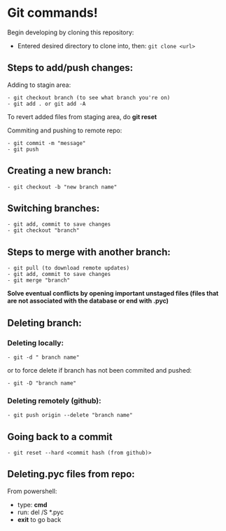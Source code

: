 # Git commands!

Begin developing by cloning this repository:

- Entered desired directory to clone into, then:
  `git clone <url>`


## Steps to add/push changes:

Adding to stagin area:

```
- git checkout branch (to see what branch you're on)
- git add . or git add -A
```

To revert added files from staging area, do **git reset**

Commiting and pushing to remote repo:

```
- git commit -m "message"
- git push
```

## Creating a new branch:

```
- git checkout -b "new branch name"
```

## Switching branches:
```
- git add, commit to save changes
- git checkout "branch"
```

## Steps to merge with another branch:

```
- git pull (to download remote updates)
- git add, commit to save changes
- git merge "branch"
```

**Solve eventual conflicts by opening important unstaged files (files that are not associated with the database or end with .pyc)**

## Deleting branch:
### Deleting locally:
```
- git -d " branch name"
```
or to force delete if branch has not been commited and pushed:
```
- git -D "branch name"
```
### Deleting remotely (github):
```
- git push origin --delete "branch name"
```

## Going back to a commit

```
- git reset --hard <commit hash (from github)>
```

## Deleting.pyc files from repo:

From powershell:

- type: **cmd**
- run: del /S \*.pyc
- **exit** to go back
